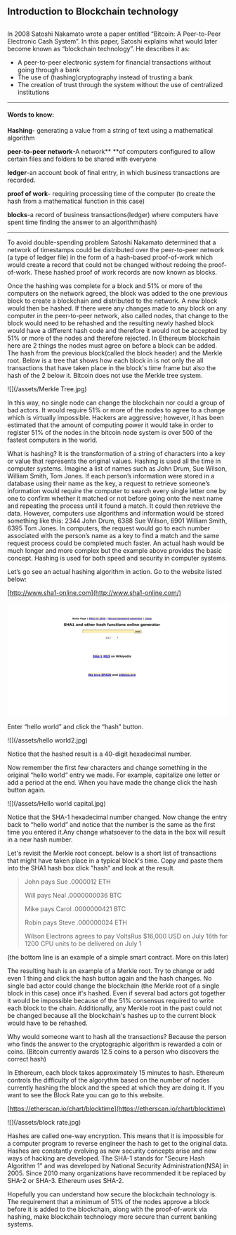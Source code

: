 ## Introduction to Blockchain technology

## 

In 2008 Satoshi Nakamato wrote a paper entitled “Bitcoin: A Peer-to-Peer Electronic Cash System”. In this paper, Satoshi explains what would later become known as “blockchain technology”. He describes it as:

* A peer-to-peer electronic system for financial transactions without going through a bank
* The use of \(hashing\)cryptography instead of trusting a bank
* The creation of trust through the system without the use of centralized institutions

---

#### **Words to know:**

**Hashing**- generating a value from a string of text using a mathematical algorithm

**peer-to-peer network**-A network** **of computers configured to allow certain files and folders to be shared with everyone

**ledger**-an account book of final entry, in which business transactions are recorded.

**proof of work**- requiring processing time of the computer \(to create the hash from a mathematical function in this case\)

**blocks**-a record of business transactions\(ledger\) where computers have spent time finding the answer to an algorithm\(hash\)

---

To avoid double-spending problem Satoshi Nakamato determined that a network of timestamps could be distributed over the peer-to-peer network \(a type of ledger file\) in the form of a hash-based proof-of-work which would create a record that could not be changed without redoing the proof-of-work. These hashed proof of work records are now known as blocks.

Once the hashing was complete for a block and 51% or more of the computers on the network agreed, the block was added to the one previous block to create a blockchain and distributed to the network. A new block would then be  hashed. If there were any changes made to any block on any computer in the peer-to-peer network, also called nodes, that change to the block would need to be rehashed and the resulting newly hashed block would have a different hash code and therefore it would not be accepted by 51% or more of the nodes and therefore rejected.  In Ethereum blockchain here are 2 things the nodes must agree on before a block can be added. The hash from the previous block\(called the block header\)  and the Merkle root.  Below is a tree that shows how each block in is not only the all transactions that have taken place in the block's time frame but also the hash of the 2 below it. Bitcoin does not use the Merkle tree system.

![](/assets/Merkle Tree.jpg)

In this way, no single node can change the blockchain nor could a group of bad actors. It would require 51% or more of the nodes to agree to a change which is virtually impossible. Hackers are aggressive; however, it has been estimated that the amount of computing power it would take in order to register 51% of the nodes in the bitcoin node system is over 500 of the fastest computers in the world.

What is hashing? It is the transformation of a string of characters into a key or value that represents the original values. Hashing is used all the time in computer systems. Imagine a list of names such as John Drum, Sue Wilson, William Smith, Tom Jones. If each person’s information were stored in a database using their name as the key, a request to retrieve someone’s information would require the computer to search every single letter one by one to confirm whether it matched or not before going onto the next name and repeating the process until it found a match. It could then retrieve the data. However, computers use algorithms and information would be stored something like this: 2344 John Drum, 6388 Sue Wilson, 6901 William Smith, 6395 Tom Jones. In computers, the request would go to each number associated with the person’s name as a key to find a match and the same request process could be completed much faster. An actual hash would be much longer and more complex but the example above provides the basic concept. Hashing is used for both speed and security in computer systems.

Let’s go see an actual hashing algorithm in action. Go to the website listed below:

[http://www.sha1-online.com](http://www.sha1-online.com/)

![](/assets/SHA-1.jpg)

Enter “hello world” and click the “hash” button.

![](/assets/hello world2.jpg)

Notice that the hashed result is a 40-digit hexadecimal number.

Now remember the first few characters and change something in the original “hello world” entry we made. For example, capitalize one letter or add a period at the end. When you have made the change click the hash button again.

![](/assets/Hello world capital.jpg)

Notice that the SHA-1 hexadecimal number changed. Now change the entry back to “hello world” and notice that the number is the same as the first time you entered it.Any change whatsoever to the data in the box will result in a new hash number.

Let's revisit the Merkle root concept. below is a short list of transactions that might have taken place in a typical block's time. Copy and paste them into the SHA1 hash box click "hash" and look at the result.

> John pays Sue .0000012 ETH
>
> Will pays Neal .0000000036 BTC
>
> Mike pays Carol .0000000421 BTC
>
> Robin pays Steve .000000024 ETH
>
> Wilson Electrons agrees to pay VoltsRus $16,000 USD on July 16th for 1200 CPU units to be delivered on July 1

\(the bottom line is an example of a simple smart contract. More on this later\)

The resulting hash is an example of a Merkle root. Try to change or add even 1 thing and click the hash button again and the hash changes. No single bad actor could change the blockchain \(the Merkle root of a single block in this case\) once it's hashed. Even if several bad actors got together it would be impossible because of the 51% consensus required to write each block to the chain. Additionally, any Merkle root in the past could not be changed because all the blockchain's hashes up to the current block would have to be rehashed.

Why would someone want to hash all the transactions? Because the person who finds the answer to the cryptographic algorithm is rewarded a coin or coins. \(Bitcoin currently awards 12.5 coins to a person who discovers the correct hash\)

In Ethereum, each block takes approximately 15 minutes to hash. Ethereum controls the difficulty of the algorythm based on the number of nodes currently hashing the block and the speed at which they are doing it. If you want to see the Block Rate you can go to this website.

[https://etherscan.io/chart/blocktime](https://etherscan.io/chart/blocktime)

![](/assets/block rate.jpg)

Hashes are called one-way encryption. This means that it is impossible for a computer program to reverse engineer the hash to get to the original data. Hashes are constantly evolving as new security concepts arise and new ways of hacking are developed. The SHA-1 stands for “Secure Hash Algorithm 1” and was developed by National Security Administration\(NSA\) in 2005. Since 2010 many organizations have recommended it be replaced by SHA-2 or SHA-3. Ethereum uses SHA-2.

Hopefully you can understand how secure the blockchain technology is. The requirement that a minimum of 51% of the nodes approve a block before it is added to the blockchain, along with the proof-of-work via hashing, make blockchain technology more secure than current banking systems.

